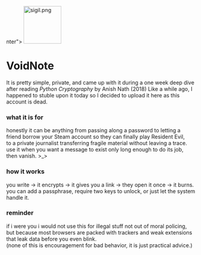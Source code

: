 <p align="ce<img width="1024" height="1024" alt="sigil" src="https://github.com/user-attachments/assets/462684c1-eb68-4ddd-b1b7-b46a003219cc" />
nter">
  <img src="static/logo.png" width="100" alt="sigil.png">
</p>

# VoidNote

It is pretty simple, private, and came up with it during a one week deep dive after reading *Python Cryptography* by Anish Nath (2018) Like a while ago, I happened to stuble upon it today so I decided to upload it here as this account is dead.

### what it is for
honestly it can be anything from passing along a password to letting a friend borrow your Steam account so they can finally play Resident Evil,  
to a private journalist transferring fragile material without leaving a trace.  
use it when you want a message to exist only long enough to do its job, then vanish. >_>

### how it works
you write → it encrypts → it gives you a link → they open it once → it burns.  
you can add a passphrase, require two keys to unlock, or just let the system handle it.

### reminder
if i were you i would not use this for illegal stuff not out of moral policing,  
but because most browsers are packed with trackers and weak extensions that leak data before you even blink.  
(none of this is encouragement for bad behavior, it is just practical advice.)
